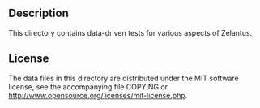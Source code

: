 Description
------------

This directory contains data-driven tests for various aspects of Zelantus.

License
--------

The data files in this directory are distributed under the MIT software
license, see the accompanying file COPYING or
http://www.opensource.org/licenses/mit-license.php.

